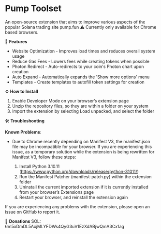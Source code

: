 # Pump Toolset
An open-source extension that aims to improve various aspects of the popular Solana trading site pump.fun
  ⚠️ Currently only available for Chrome based browsers.

💎 **Features**

  * Website Optimization - Improves load times and reduces overall system usage
  * Reduce Gas Fees - Lowers fees while creating tokens when possible
  * Photon Redirect - Auto-redirects to your coin's Photon chart upon creation
  * Auto Expand - Automatically expands the 'Show more options' menu
  * Templates - Create templates to autofill token settings for creation

⚙️ **How to Install**

  1. Enable Developer Mode on your browser’s extension page
  2. Unzip the repository files, so they are within a folder on your system
  3. Import the extension by selecting Load unpacked, and select the folder

🛠️ **Troubleshooting**

**Known Problems:**
* Due to Chrome recently depending on Manifest V3, the manifest.json file may be incompatible for your browser. If you are experiencing this issue, as a temporary solution while the extension is being rewritten for Manifest V3, follow these steps:

  1. Install Python 3.10.11 (https://www.python.org/downloads/release/python-31011/)
  2. Run the Manifest Patcher (manifest-patch.py) within the extension folder 
  3. Uninstall the current imported extension if it is currently installed from your browser’s Extensions page
  4. Restart your browser, and reinstall the extension again

If you are experiencing any problems with the extension, please open an issue on GitHub to report it.

💙 **Donations**
SOL: 6m5xDmDL5AxjMLYFDWs4QyG3uV1EzXdABjwQmA3Cx1ag
